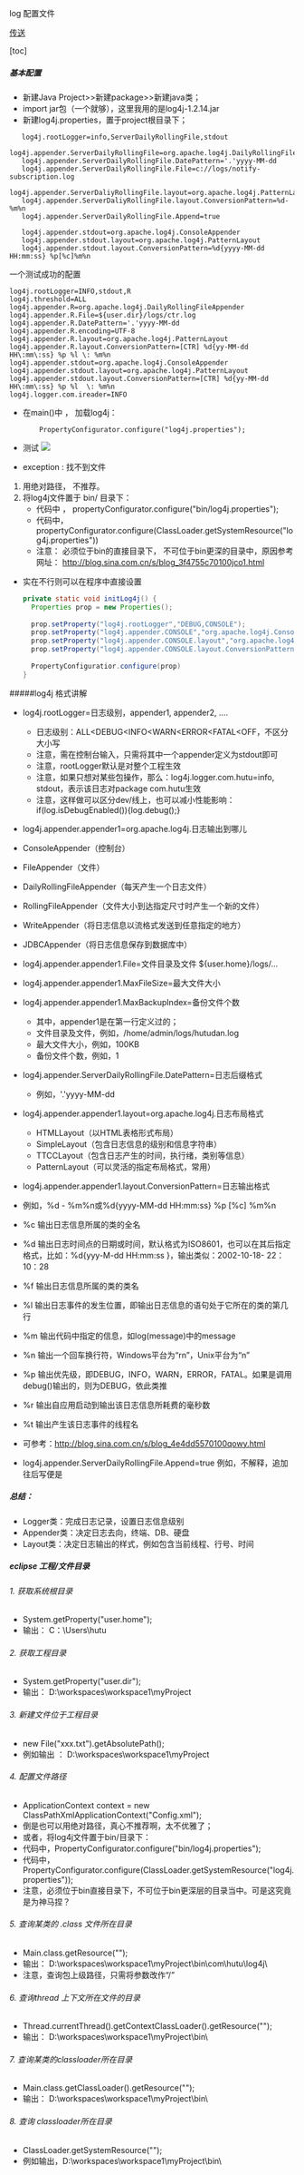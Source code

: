 log 配置文件

[传送][0]

[toc]

##### 基本配置
* 新建Java Project>>新建package>>新建java类；
* import jar包（一个就够），这里我用的是log4j-1.2.14.jar
* 新建log4j.properties，置于project根目录下；
 
 ```shell
    log4j.rootLogger=info,ServerDailyRollingFile,stdout
    log4j.appender.ServerDailyRollingFile=org.apache.log4j.DailyRollingFileAppender
    log4j.appender.ServerDailyRollingFile.DatePattern='.'yyyy-MM-dd
    log4j.appender.ServerDailyRollingFile.File=c://logs/notify-subscription.log
    log4j.appender.ServerDaliyRollingFile.layout=org.apache.log4j.PatternLayout
    log4j.appender.ServerDaliyRollingFile.layout.ConversionPattern=%d-%m%n
    log4j.appender.ServerDailyRollingFile.Append=true

    log4j.appender.stdout=org.apache.log4j.ConsoleAppender
    log4j.appender.stdout.layout=org.apache.log4j.PatternLayout
    log4j.appender.stdout.layout.ConversionPattern=%d{yyyy-MM-dd HH:mm:ss} %p[%c]%m%n
 ```
 
 一个测试成功的配置
 ```shell
 log4j.rootLogger=INFO,stdout,R
log4j.threshold=ALL
log4j.appender.R=org.apache.log4j.DailyRollingFileAppender
log4j.appender.R.File=${user.dir}/logs/ctr.log
log4j.appender.R.DatePattern='.'yyyy-MM-dd
log4j.appender.R.encoding=UTF-8
log4j.appender.R.layout=org.apache.log4j.PatternLayout
log4j.appender.R.layout.ConversionPattern=[CTR] %d{yy-MM-dd HH\:mm\:ss} %p %l \: %m%n
log4j.appender.stdout=org.apache.log4j.ConsoleAppender
log4j.appender.stdout.layout=org.apache.log4j.PatternLayout
log4j.appender.stdout.layout.ConversionPattern=[CTR] %d{yy-MM-dd HH\:mm\:ss} %p %l  \: %m%n
log4j.logger.com.ireader=INFO
 ```
* 在main()中 ， 加载log4j：

    ```jave
		PropertyConfigurator.configure("log4j.properties");
    ```
* 测试
![][1]

*  exception : 找不到文件
  1. 用绝对路径， 不推荐。
  2. 将log4j文件置于 bin/ 目录下：
      * 代码中 ， propertyConfigurator.configure("bin/log4j.properties");
      * 代码中， propertyConfigurator.configure(ClassLoader.getSystemResource("log4j.properties"))
      * 注意： 必须位于bin的直接目录下， 不可位于bin更深的目录中，原因参考网址：  http://blog.sina.com.cn/s/blog_3f4755c70100jco1.html
     
* 实在不行则可以在程序中直接设置
  ```java
  private static void initLog4j() {
  	Properties prop = new Properties();
    
    prop.setProperty("log4j.rootLogger","DEBUG,CONSOLE");
    prop.setProperty("log4j.appender.CONSOLE","org.apache.log4j.ConsoleAppender");
    prop.setProperty("log4j.appender.CONSOLE.layout","org.apache.log4j.PatternLayout");
    prop.setProperty("log4j.appender.CONSOLE.layout.ConversionPattern","%d{HH:mm:ss,SSS} [%t] %-5p %C{1}:%m%n");
    
    PropertyConfiguratior.configure(prop)
  }
  ```
  
#####log4j 格式讲解
* log4j.rootLogger=日志级别，appender1, appender2, ….
  * 日志级别：ALL<DEBUG<INFO<WARN<ERROR<FATAL<OFF，不区分大小写
  * 注意，需在控制台输入，只需将其中一个appender定义为stdout即可
  * 注意，rootLogger默认是对整个工程生效
  * 注意，如果只想对某些包操作，那么：log4j.logger.com.hutu=info, stdout，表示该日志对package com.hutu生效
  * 注意，这样做可以区分dev/线上，也可以减小性能影响：if(log.isDebugEnabled()){log.debug();}
  
* log4j.appender.appender1=org.apache.log4j.日志输出到哪儿
 * ConsoleAppender（控制台）
 * FileAppender（文件）
 * DailyRollingFileAppender（每天产生一个日志文件）
 * RollingFileAppender（文件大小到达指定尺寸时产生一个新的文件）
 * WriteAppender（将日志信息以流格式发送到任意指定的地方）
 * JDBCAppender（将日志信息保存到数据库中）

* log4j.appender.appender1.File=文件目录及文件 
   ${user.home}/logs/...

* log4j.appender.appender1.MaxFileSize=最大文件大小
* log4j.appender.appender1.MaxBackupIndex=备份文件个数
   * 其中，appender1是在第一行定义过的；
   * 文件目录及文件，例如，/home/admin/logs/hutudan.log
   * 最大文件大小，例如，100KB
   * 备份文件个数，例如，1
* log4j.appender.ServerDailyRollingFile.DatePattern=日志后缀格式
  * 例如，'.'yyyy-MM-dd
* log4j.appender.appender1.layout=org.apache.log4j.日志布局格式
  * HTMLLayout（以HTML表格形式布局）
  * SimpleLayout（包含日志信息的级别和信息字符串）
  * TTCCLayout（包含日志产生的时间，执行绪，类别等信息）
  * PatternLayout（可以灵活的指定布局格式，常用）
* log4j.appender.appender1.layout.ConversionPattern=日志输出格式
 * 例如，%d - %m%n或%d{yyyy-MM-dd HH:mm:ss} %p [%c] %m%n
 * %c 输出日志信息所属的类的全名
 * %d 输出日志时间点的日期或时间，默认格式为ISO8601，也可以在其后指定格式，比如：%d{yyy-M-dd HH:mm:ss }，输出类似：2002-10-18- 22：10：28
 * %f 输出日志信息所属的类的类名
 * %l 输出日志事件的发生位置，即输出日志信息的语句处于它所在的类的第几行
 * %m 输出代码中指定的信息，如log(message)中的message
 * %n 输出一个回车换行符，Windows平台为“rn”，Unix平台为“n”
 * %p 输出优先级，即DEBUG，INFO，WARN，ERROR，FATAL。如果是调用debug()输出的，则为DEBUG，依此类推
 * %r 输出自应用启动到输出该日志信息所耗费的毫秒数
 * %t 输出产生该日志事件的线程名
 * 可参考：http://blog.sina.com.cn/s/blog_4e4dd5570100qowy.html
 
* log4j.appender.ServerDailyRollingFile.Append=true
  例如，不解释，追加往后写便是
  
##### 总结：
 * Logger类：完成日志记录，设置日志信息级别
 * Appender类：决定日志去向，终端、DB、硬盘
 * Layout类：决定日志输出的样式，例如包含当前线程、行号、时间

##### eclipse 工程/文件目录

###### 1. 获取系统根目录
  * System.getProperty("user.home");
  * 输出： C：\Users\hutu

###### 2. 获取工程目录
  * System.getProperty("user.dir");
  * 输出： D:\workspaces\workspace1\myProject

###### 3. 新建文件位于工程目录
  * new File("xxx.txt").getAbsolutePath();
  * 例如输出 ：  D:\workspaces\workspace1\myProject

###### 4. 配置文件路径
  * ApplicationContext context = new ClassPathXmlApplicationContext("Config.xml");
  * 倒是也可以用绝对路径，真心不推荐啊，太不优雅了；
  * 或者，将log4j文件置于bin/目录下：
  * 代码中，PropertyConfigurator.configure("bin/log4j.properties");
  * 代码中，PropertyConfigurator.configure(ClassLoader.getSystemResource("log4j.properties"));
  * 注意，必须位于bin直接目录下，不可位于bin更深层的目录当中。可是这究竟是为神马捏？

###### 5. 查询某类的 .class 文件所在目录
  * Main.class.getResource("");
  * 输出：  D:\workspaces\workspace1\myProject\bin\com\hutu\log4j\
  * 注意，查询包上级路径，只需将参数改作“/”
 
###### 6. 查询thread 上下文所在文件的目录
  * Thread.currentThread().getContextClassLoader().getResource("");
  * 输出： D:\workspaces\workspace1\myProject\bin\
###### 7. 查询某类的classloader所在目录
  * Main.class.getClassLoader().getResource("");
  * 输出： D:\workspaces\workspace1\myProject\bin\

###### 8. 查询 classloader所在目录
 * ClassLoader.getSystemResource("");
 * 例如输出，D:\workspaces\workspace1\myProject\bin\






































[0]:http://www.cnblogs.com/alipayhutu/archive/2012/06/21/2558249.html
[1]:http://images.cnblogs.com/cnblogs_com/alipayhutu/201206/201206212136408383.png